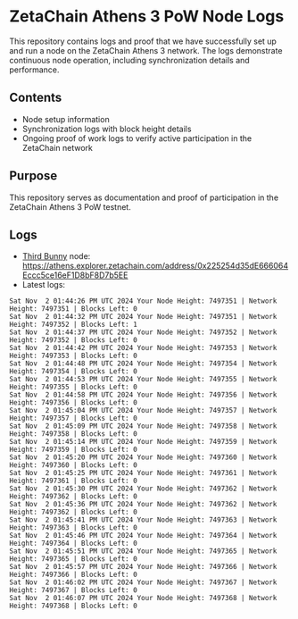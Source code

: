 # ZetaChain Athens 3 PoW Node Logs
This repository contains logs and proof that we have successfully set up and run a node on the ZetaChain Athens 3 network. The logs demonstrate continuous node operation, including synchronization details and performance.

## Contents
- Node setup information
- Synchronization logs with block height details
- Ongoing proof of work logs to verify active participation in the ZetaChain network

## Purpose
This repository serves as documentation and proof of participation in the ZetaChain Athens 3 PoW testnet.

## Logs

- [Third Bunny](https://thirdbunny.xyz/) node: https://athens.explorer.zetachain.com/address/0x225254d35dE666064Eccc5ce16eF1D8bF8D7b5EE
- Latest logs:
```
Sat Nov  2 01:44:26 PM UTC 2024 Your Node Height: 7497351 | Network Height: 7497351 | Blocks Left: 0
Sat Nov  2 01:44:32 PM UTC 2024 Your Node Height: 7497351 | Network Height: 7497352 | Blocks Left: 1
Sat Nov  2 01:44:37 PM UTC 2024 Your Node Height: 7497352 | Network Height: 7497352 | Blocks Left: 0
Sat Nov  2 01:44:42 PM UTC 2024 Your Node Height: 7497353 | Network Height: 7497353 | Blocks Left: 0
Sat Nov  2 01:44:48 PM UTC 2024 Your Node Height: 7497354 | Network Height: 7497354 | Blocks Left: 0
Sat Nov  2 01:44:53 PM UTC 2024 Your Node Height: 7497355 | Network Height: 7497355 | Blocks Left: 0
Sat Nov  2 01:44:58 PM UTC 2024 Your Node Height: 7497356 | Network Height: 7497356 | Blocks Left: 0
Sat Nov  2 01:45:04 PM UTC 2024 Your Node Height: 7497357 | Network Height: 7497357 | Blocks Left: 0
Sat Nov  2 01:45:09 PM UTC 2024 Your Node Height: 7497358 | Network Height: 7497358 | Blocks Left: 0
Sat Nov  2 01:45:14 PM UTC 2024 Your Node Height: 7497359 | Network Height: 7497359 | Blocks Left: 0
Sat Nov  2 01:45:20 PM UTC 2024 Your Node Height: 7497360 | Network Height: 7497360 | Blocks Left: 0
Sat Nov  2 01:45:25 PM UTC 2024 Your Node Height: 7497361 | Network Height: 7497361 | Blocks Left: 0
Sat Nov  2 01:45:30 PM UTC 2024 Your Node Height: 7497362 | Network Height: 7497362 | Blocks Left: 0
Sat Nov  2 01:45:36 PM UTC 2024 Your Node Height: 7497362 | Network Height: 7497362 | Blocks Left: 0
Sat Nov  2 01:45:41 PM UTC 2024 Your Node Height: 7497363 | Network Height: 7497363 | Blocks Left: 0
Sat Nov  2 01:45:46 PM UTC 2024 Your Node Height: 7497364 | Network Height: 7497364 | Blocks Left: 0
Sat Nov  2 01:45:51 PM UTC 2024 Your Node Height: 7497365 | Network Height: 7497365 | Blocks Left: 0
Sat Nov  2 01:45:57 PM UTC 2024 Your Node Height: 7497366 | Network Height: 7497366 | Blocks Left: 0
Sat Nov  2 01:46:02 PM UTC 2024 Your Node Height: 7497367 | Network Height: 7497367 | Blocks Left: 0
Sat Nov  2 01:46:07 PM UTC 2024 Your Node Height: 7497368 | Network Height: 7497368 | Blocks Left: 0
```
